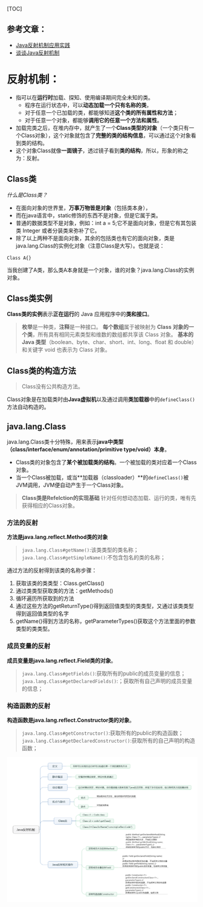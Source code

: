 [TOC]

## 参考文章：

- [Java反射机制应用实践](https://www.ziwenxie.site/2017/03/22/java-reflection/)
- [谈谈Java反射机制](http://www.jianshu.com/p/6277c1f9f48d)


# 反射机制：

- 指可以在**运行时**加载、探知、使用编译期间完全未知的类。
  - 程序在运行状态中，可以**动态加载一个只有名称的类**，
  - 对于任意一个已加载的类，都能够知道**这个类的所有属性和方法**；
  - 对于任意一个对象，都能够**调用它的任意一个方法和属性**。
- 加载完类之后，在堆内存中，就产生了一个**Class类型的对象**（一个类只有一个Class对象），这个对象就包含了**完整的类的结构信息**，可以通过这个对象看到类的结构。
- 这个对象Class就像**一面镜子**，透过镜子看到**类的结构**，所以，形象的称之为：反射。

## Class类

*什么是Class类？*
- 在面向对象的世界里，**万事万物皆是对象**（包括类本身），
- 而在java语言中，static修饰的东西不是对象，但是它属于类。
- 普通的数据类型不是对象，例如：int a = 5;它不是面向对象，但是它有其包装类 Integer 或者分装类来弥补了它。
- 除了以上两种不是面向对象，其余的包括类也有它的面向对象，类是java.lang.Class的实例化对象（注意Class是大写）。也就是说：
```
Class A{}
```
当我创建了A类，那么类A本身就是一个对象，谁的对象？java.lang.Class的实例对象。

## Class类实例

**Class类的实例**表示**正在运行**的 Java 应用程序中的**类和接口**。
>**枚举**是一种类，**注释**是一种接口。
>**每个数组**属于被映射为 **Class 对象的一个类**，所有具有相同元素类型和维数的数组都共享该 Class 对象。
>**基本的 Java 类型**（boolean、byte、char、short、int、long、float 和 double）和关键字 void 也表示为 Class 对象。

## Class类的构造方法

>Class没有公共构造方法。

Class对象是在加载类时由**Java虚拟机**以及通过调用**类加载器**中的`defineClass()`方法自动构造的。

## java.lang.Class

java.lang.Class类十分特殊，用来表示**java中类型（class/interface/enum/annotation/primitive type/void）本身**。

- Class类的对象包含了**某个被加载类的结构**。一个被加载的类对应着一个Class对象。
- 当一个Class被加载，或当**加载器（classloader）**的`defineClass()`被JVM调用，JVM便自动产生于一个Class对象。

>**Class类是Refelction的实现基础**
>针对任何想动态加载、运行的类，唯有先获得相应的Class对象。

### 方法的反射

**方法是java.lang.reflect.Method类的对象**
>`java.lang.Class#getName()`:该类类型的类名称；
>`java.lang.Class#getSimpleName()`:不包含包名的类的名称；

通过方法的反射得到该类的名称步骤：
1. 获取该类的类类型：Class.getClass()
2. 通过类类型获取类的方法：getMethods()
3. 循环遍历所获取到的方法
4. 通过这些方法的getReturnType()得到返回值类型的类类型，又通过该类类型得到返回值类型的名字
5. getName()得到方法的名称，getParameterTypes()获取这个方法里面的参数类型的类类型。

### 成员变量的反射

**成员变量是java.lang.reflect.Field类的对象**。
>`java.lang.Class#getFields()`:获取所有的public的成员变量的信息；
>`java.lang.Class#getDeclaredFields()`:；获取所有自己声明的成员变量的信息；

### 构造函数的反射

**构造函数是java.lang.reflect.Constructor类的对象**。
>`java.lang.Class#getConstructor()`:获取所有的public的构造函数；
>`java.lang.Class#getDeclaredConstructor()`:获取所有的自己声明的构造函数；

![Java反射机制思维导图](https://github.com/personajian/newcoder/raw/master/resources/picture/Image-java-reflect.png)